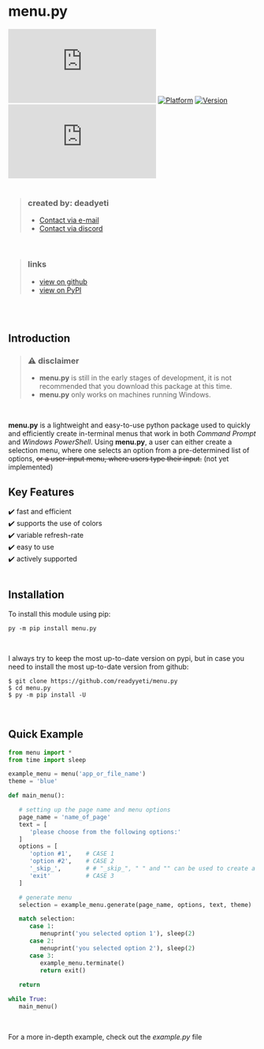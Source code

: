 # menu.py
[![PyPI](https://img.shields.io/pypi/v/menu.py?color=6724ff&label=PyPI&style=flat-square)](https://pypi.org/project/menu.py/)
[![Platform](https://img.shields.io/badge/platform-windows-6724ff?style=flat-square)](https://pypi.org/project/menu.py/)
[![Version](https://img.shields.io/badge/python-3.6%2B-6724ff)](https://pypi.org/project/menu.py/)
[![GitHub last commit](https://img.shields.io/github/last-commit/readyyeti/menu.py?color=6724ff&style=flat-square)](https://github.com/readyyeti/menu.py)
<br>
<br>

> ### created by: deadyeti
> - [Contact via e-mail](mailto:deadyeti@deadyeti.ca)
> - [Contact via discord](https://discordapp.com/users/323651600990339074)
>
<br>

> ### links
> - [view on github](https://www.github.com/readyyeti/menu.py)
> - [view on PyPI](https://pypi.org/project/menu.py/)
>
<br>
<br>

## Introduction ##


> ### ⚠️ disclaimer
>
> - **menu.py** is still in the early stages of development, it is not recommended that you download this package at this time.
> - **menu.py** only works on machines running Windows.
>
<br>

**menu.py** is a lightweight and easy-to-use python package used to quickly and efficiently create in-terminal menus that work in both *Command Prompt* and *Windows PowerShell*. Using **menu.py**, a user can either create a selection menu, where one selects an option from a pre-determined list of options, ~~or a user-input menu, where users type their input.~~ (not yet implemented)
</br>


## Key Features ##

   ✔️ fast and efficient<br/>
   ✔️ supports the use of colors<br/>
   ✔️ variable refresh-rate<br/>
   ✔️ easy to use<br/>
   ✔️ actively supported<br/>
</br>


## Installation ##

To install this module using pip:
```
py -m pip install menu.py
```

</br>

I always try to keep the most up-to-date version on pypi, but in case you need to install the most up-to-date version from github:
```git
$ git clone https://github.com/readyyeti/menu.py
$ cd menu.py
$ py -m pip install -U
```
</br>


## Quick Example ##

```python
from menu import *
from time import sleep

example_menu = menu('app_or_file_name')
theme = 'blue'

def main_menu():

   # setting up the page name and menu options
   page_name = 'name_of_page'
   text = [
      'please choose from the following options:'
   ]
   options = [
      'option #1',    # CASE 1
      'option #2',    # CASE 2
      '_skip_',       # # "_skip_", " " and "" can be used to create a blank line without messing up the selections
      'exit'          # CASE 3
   ]

   # generate menu
   selection = example_menu.generate(page_name, options, text, theme)

   match selection:
      case 1:
         menuprint('you selected option 1'), sleep(2)
      case 2:
         menuprint('you selected option 2'), sleep(2)
      case 3:
         example_menu.terminate()
         return exit()
   
   return

while True:
   main_menu()

```
</br>

For a more in-depth example, check out the *example.py* file
